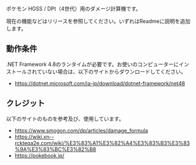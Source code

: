 ポケモン HGSS / DPt（4世代）用のダメージ計算機です。

現在の機能などはリリースを参照してください。いずれはReadmeに説明を追加します。

## 動作条件
.NET Framework 4.8のランタイムが必要です。お使いのコンピューターにインストールされていない場合は、以下のサイトからダウンロードしてください。
- https://dotnet.microsoft.com/ja-jp/download/dotnet-framework/net48

## クレジット
以下のサイトのものを参考及び、使用しています。
- https://www.smogon.com/dp/articles/damage_formula
- https://wiki.xn--rckteqa2e.com/wiki/%E3%83%A1%E3%82%A4%E3%83%B3%E3%83%9A%E3%83%BC%E3%82%B8
- https://pokebook.jp/

